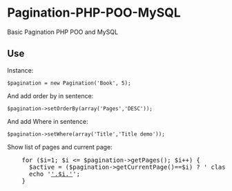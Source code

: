 Pagination-PHP-POO-MySQL
========================

Basic Pagination PHP POO and MySQL

<h2>Use</h2>
<p>Instance:</p>
<code>$pagination = new Pagination('Book', 5);</code>
<p>And add order by in sentence:</p>
<code>$pagination->setOrderBy(array('Pages','DESC'));</code>
<p>And add Where in sentence:</p>
<code>$pagination->setWhere(array('Title','Title demo'));</code>
<p>Show list of pages and current page:</p>
<pre>
	for ($i=1; $i <= $pagination->getPages(); $i++) { 
	  $active = ($pagination->getCurrentPage()==$i) ? ' class="active"':'';
	  echo '<li'.$active.'><a href="#" >'.$i.'</a></li>';
	}
</pre>